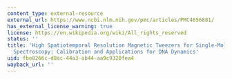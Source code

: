 ```yaml
---
content_type: external-resource
external_url: https://www.ncbi.nlm.nih.gov/pmc/articles/PMC4656881/
has_external_license_warning: true
license: https://en.wikipedia.org/wiki/All_rights_reserved
status: ''
title: 'High Spatiotemporal Resolution Magnetic Tweezers for Single-Molecule Force
  Spectroscopy: Calibration and Applications for DNA Dynamics'
uid: fbe8266c-d8ac-44a3-ab44-aa9c9320fea4
wayback_url: ''
---
```

